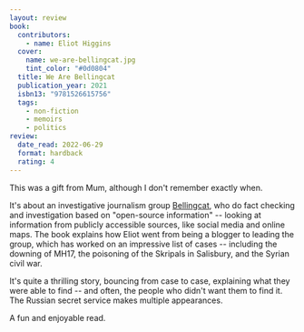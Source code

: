 ```yaml
---
layout: review
book:
  contributors:
    - name: Eliot Higgins
  cover:
    name: we-are-bellingcat.jpg
    tint_color: "#0d0804"
  title: We Are Bellingcat
  publication_year: 2021
  isbn13: "9781526615756"
  tags:
    - non-fiction
    - memoirs
    - politics
review:
  date_read: 2022-06-29
  format: hardback
  rating: 4
---
```


This was a gift from Mum, although I don't remember exactly when.

It's about an investigative journalism group [Bellingcat], who do fact checking and investigation based on "open-source information" -- looking at information from publicly accessible sources, like social media and online maps.
The book explains how Eliot went from being a blogger to leading the group, which has worked on an impressive list of cases -- including the downing of MH17, the poisoning of the Skripals in Salisbury, and the Syrian civil war.

It's quite a thrilling story, bouncing from case to case, explaining what they were able to find -- and often, the people who didn't want them to find it.
The Russian secret service makes multiple appearances.

A fun and enjoyable read.

[Bellingcat]: https://en.wikipedia.org/wiki/Bellingcat


